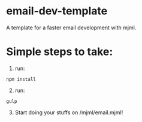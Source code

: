 # email-dev-template

A template for a faster email development with mjml.

# Simple steps to take:

1. run:

```
npm install
```

2. run:

```
gulp
```

3. Start doing your stuffs on /mjml/email.mjml!
